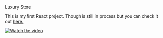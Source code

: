 Luxury Store

This is my first React project. Though is still in process but you can check it out <a href="https://eugenia-villegas.github.io/luxury-bookstore">here.</a>

 
[![Watch the video](https://drive.google.com/file/d/17Roh_0GX2lzjOVdjvpbH68k3sDFO78us/view?usp=sharing)]([https://youtu.be/vt5fpE0bzSY](https://drive.google.com/file/d/17Roh_0GX2lzjOVdjvpbH68k3sDFO78us/view?usp=sharing))
